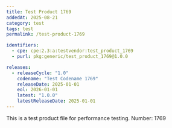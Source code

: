 ```yaml
---
title: Test Product 1769
addedAt: 2025-08-21
category: test
tags: test
permalink: /test-product-1769

identifiers:
  - cpe: cpe:2.3:a:testvendor:test_product_1769
  - purl: pkg:generic/test_product_1769@1.0.0

releases:
  - releaseCycle: "1.0"
    codename: "Test Codename 1769"
    releaseDate: 2025-01-01
    eol: 2026-01-01
    latest: "1.0.0"
    latestReleaseDate: 2025-01-01
---
```


This is a test product file for performance testing. Number: 1769
